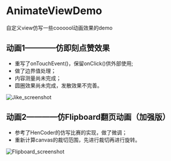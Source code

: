 # AnimateViewDemo
自定义view仿写一些coooool动画效果的demo

## 动画1————仿即刻点赞效果

- 重写了onTouchEvent()，保留onClick()供外部使用;
- 做了边界值处理；
- 内容测量尚未完成；
- 圆圈效果尚未完成，发散效果不完善。


![Jike_screenshot](https://github.com/cirno-poi/ImitationViewDemo/raw/master/picture/Jike_screenshot.gif)

## 动画2————仿Flipboard翻页动画（加强版）

- 参考了HenCoder的仿写比赛的实现，做了微调；
- 重新计算canvas的裁切范围，先进行裁切再进行旋转。


![Flipboard_screenshot](https://raw.githubusercontent.com/cirno-poi/ImitationViewDemo/master/picture/Flipboard_screenshot.gif)
